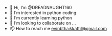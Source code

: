 - 👋 Hi, I’m @DREADNAUGHT160
- 👀 I’m interested in python coding
- 🌱 I’m currently learning python
- 💞️ I’m looking to collaborate on ...
- 📫 How to reach me evinbthaikkattil@gmail.com

<!---
DREADNAUGHT160/DREADNAUGHT160 is a ✨ special ✨ repository because its `README.md` (this file) appears on your GitHub profile.
You can click the Preview link to take a look at your changes.
--->
